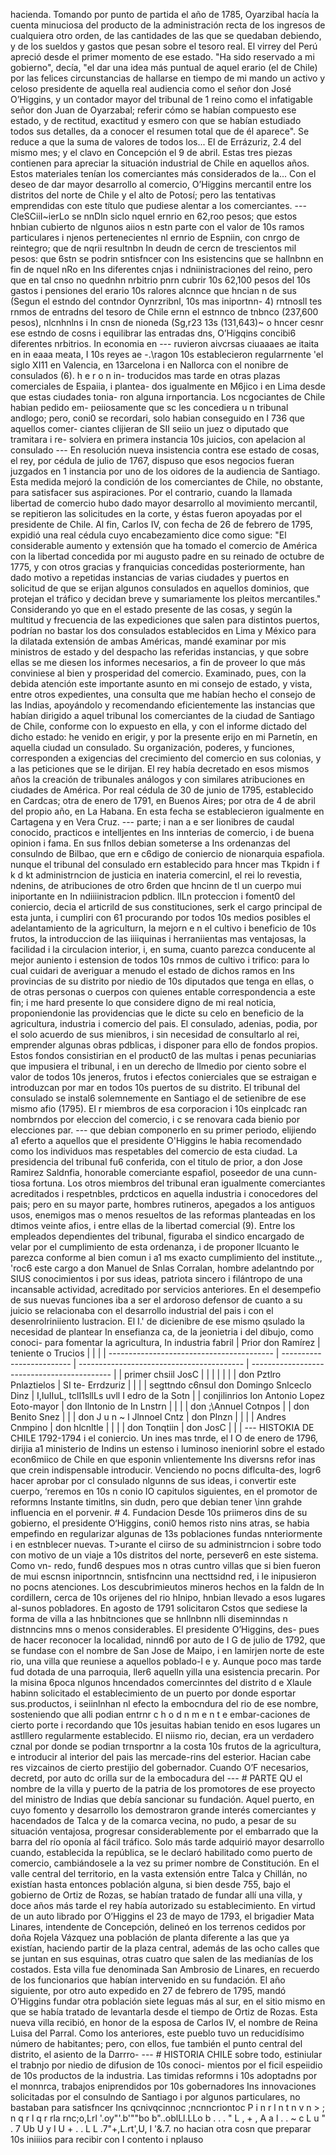 hacienda. Tomando por punto de partida el año de 1785, Oyarzibal hacía la cuenta minuciosa del producto de la administración recta de los ingresos de cualquiera otro orden, de las cantidades de las que se quedaban debiendo, y de los sueldos y gastos que pesan sobre el tesoro real. El virrey del Perú apreció desde el primer momento de ese estado. "Ha sido reservado a mi gobierno", decía, "el dar una idea más puntual de aquel erario (el de Chile) por las felices circunstancias de hallarse en tiempo de mi mando un activo y celoso presidente de aquella real audiencia como el señor don José O’Higgins, y un contador mayor del tribunal de 1 reino como el infatigable señor don Juan de Oyarzabal; referir cómo se habían compuesto ese estado, y de rectitud, exactitud y esmero con que se habían estudiado todos sus detalles, da a conocer el resumen total que de él aparece". Se reduce a que la suma de valores de todos los... El de Errázuriz, 2.4 del mismo mes; y el clavo en Concepción el 9 de abril. Estas tres piezas contienen para apreciar la situación industrial de Chile en aquellos años. Estos materiales tenían los comerciantes más considerados de la... Con el deseo de dar mayor desarrollo al comercio, O’Higgins mercantil entre los distritos del norte de Chile y el alto de Potosí; pero las tentativas emprendidas con este título que pudiese alentar a los comerciantes. --- CleSCiiI~ierLo se nnDln siclo nquel ernrio en 62,roo pesos; que estos hnbian cubierto de nlgunos aiios n estn parte con el valor de 10s ramos particulares i njenos pertenecientes nl ernrio de Espniin, con cnrgo de reintegro; que de nqrii resultnbn In deudn de cercn de trescientos mil pesos: que 6stn se podrin sntisfncer con Ins esistencins que se hallnbnn en fin de nquel nRo en Ins diferentes cnjas i ndniinistraciones del reino, pero que en tal cnso no quednhn nrbitrio pnrn cubrir 10s 62,100 pesos del 10s gastos i pensiones del erario 10s ralores alcnnce que hncian n de sus (Segun el estndo del contndor Oynrzribnl, 10s mas iniportnn- 4) rntnosll tes rnmos de entradns del tesoro de Chile ernn el estnnco de tnbnco (237,600 pesos), nlcnhnlns i In cnsn de nioneda (Sg,r23 13s (131,643)~ o hncer cesnr ese estndo de cosns i equilibrar las entradas dns, O’Higqins concibi6 diferentes nrbitrios. In economia en --- ruvieron aivcrsas ciuaaaes ae itaita en in eaaa meata, I 10s reyes ae -.\ragon 10s establecieron regularrnente 'el siglo XI11 en Valencia, en 13arcelona i en Nallorca con el nonibre de consulados (6). h e r o n in- troducidos mas tarde en otras plazas comerciales de Espaiia, i plantea- dos igualmente en M6jico i en Lima desde que estas ciudades tonia- ron alguna irnportancia. Los ncgociantes de Chile habian pedido em- peiiosamente que sc les concediera u n tribunal andlogo; pero, coni0 se recordari, solo habian conseguido en I 736 que aquellos comer- ciantes clijieran de SII seiio un juez o diputado que tramitara i re- solviera en primera instancia 10s juicios, con apelacion al consulado --- En resolución nueva insistencia contra ese estado de cosas, el rey, por cédula de julio de 1767, dispuso que esos negocios fueran juzgados en 1 instancia por uno de los oidores de la audiencia de Santiago. Esta medida mejoró la condición de los comerciantes de Chile, no obstante, para satisfacer sus aspiraciones. Por el contrario, cuando la llamada libertad de comercio hubo dado mayor desarrollo al movimiento mercantil, se repitieron las solicitudes en la corte, y éstas fueron apoyadas por el presidente de Chile. Al fin, Carlos IV, con fecha de 26 de febrero de 1795, expidió una real cédula cuyo encabezamiento dice como sigue: "El considerable aumento y extensión que ha tomado el comercio de América con la libertad concedida por mi augusto padre en su reinado de octubre de 1775, y con otros gracias y franquicias concedidas posteriormente, han dado motivo a repetidas instancias de varias ciudades y puertos en solicitud de que se erijan algunos consulados en aquellos dominios, que protejan el tráfico y decidan breve y sumariamente los pleitos mercantiles." Considerando yo que en el estado presente de las cosas, y según la multitud y frecuencia de las expediciones que salen para distintos puertos, podrían no bastar los dos consulados establecidos en Lima y México para la dilatada extensión de ambas Américas, mandé examinar por mis ministros de estado y del despacho las referidas instancias, y que sobre ellas se me diesen los informes necesarios, a fin de proveer lo que más conviniese al bien y prosperidad del comercio. Examinado, pues, con la debida atención este importante asunto en mi consejo de estado, y vista, entre otros expedientes, una consulta que me habían hecho el consejo de las Indias, apoyándolo y recomendando eficientemente las instancias que habían dirigido a aquel tribunal los comerciantes de la ciudad de Santiago de Chile, conforme con lo expuesto en ella, y con el informe dictado del dicho estado: he venido en erigir, y por la presente erijo en mi Parnetín, en aquella ciudad un consulado. Su organización, poderes, y funciones, corresponden a exigencias del crecimiento del comercio en sus colonias, y a las peticiones que se le dirijan. El rey había decretado en esos mismos años la creación de tribunales análogos y con similares atribuciones en ciudades de América. Por real cédula de 30 de junio de 1795, establecido en Cardcas; otra de enero de 1791, en Buenos Aires; por otra de 4 de abril del propio año, en La Habana. En esta fecha se establecieron igualmente en Cartagena y en Vera Cruz. --- parte; i nan a e ser Iionibres de caudal conocido, practicos e intelljentes en Ins innterias de comercio, i de buena opinion i fama. En sus fnllos debian someterse a Ins ordenanzas del consulndo de Bilbao, que ern e c6digo de coniercio de nionarquia espafiola. nunque el tribunal del consulado ern establecido para hncer mas Tkpidn i f k d kt administrncion de justicia en inateria comercinl, el rei lo revestia, ndenins, de atribuciones de otro 6rden que hncinn de tl un cuerpo mui iniportante en In ndiiiinistracion pdblicn. llLn proteccion i foment0 del coniercio, decia el articrild de sus constituciones, serk el cargo principal de esta junta, i cumpliri con 61 procurando por todos 10s medios posibles el adelantamiento de la agriculturn, la mejorn e n el cultivo i beneficio de 10s frutos, la introduccion de las iiiiquinas i herraniientas mas ventajosas, la facilidad i la circulacion interior, i, en suma, cuanto parezca conducente al mejor auniento i estension de todos 10s rnmos de cultivo i trifico: para lo cual cuidari de averiguar a menudo el estado de dichos ramos en Ins provincias de su distrito por niedio de 10s diputados que tenga en ellas, o de otras personas o cuerpos con quienes entable correspondencia a este fin; i me hard presente lo que considere digno de mi real noticia, proponiendonie las providencias que le dicte su celo en beneficio de la agricultura, industria i comercio del pais. El consulado, adenias, podia, por el solo acuerdo de sus mienibros, i sin necesidad de consultarlo al rei, emprender algunas obras pdblicas, i disponer para ello de fondos propios. Estos fondos consistirian en el product0 de las multas i penas pecuniarias que impusiera el tribunal, i en un derecho de llmedio por ciento sobre el valor de todos 10s jeneros, frutos i efectos conierciales que se estraigan e introduzcan por mar en todos 10s puertos de su distrito. El tribunal del consulado se instal6 solemnemente en Santiago el de setienibre de ese mismo afio (1795). El r miembros de esa corporacion i 10s einplcadc ran nombrndos por eleccion del comercio, i c se renovara cada bienio por elecciones par. --- que debian componerlo en su primer periodo, elijiendo a1 eferto a aquellos que el presidente O'Higgins le habia recomendado como los individuos mas respetables del comercio de esta ciudad. La presidencia del tribunal fu6 conferida, con el titulo de prior, a don Jose Ramirez Saldnfia, honorable comerciante espafiol, poseedor de una cunn-tiosa fortuna. Los otros miembros del tribunal eran igualmente comerciantes acreditados i respetnbles, prdcticos en aquella industria i conocedores del pais; pero en su mayor parte, hombres rutineros, apegados a los antiguos usos, enemigos mas o menos resueltos de las reformas planteadas en los dtimos veinte afios, i entre ellas de la libertad comercial (9). Entre los empleados dependientes del tribunal, figuraba el sindico encargado de velar por el cumplimiento de esta ordenanza, i de proponer llcuanto le parezca conforme al bien comun i a1 ms exacto cumplimiento del institute.,, 'roc6 este cargo a don Manuel de Snlas Corralan, hombre adelantndo por SIUS conocimientos i por sus ideas, patriota sincero i filántropo de una incansable actividad, acreditado por servicios anteriores. En el desempefio de sus nuevas funciones iba a ser el ardoroso defensor de cuanto a su juicio se relacionaba con el desarrollo industrial del pais i con el desenrolriniiento lustracion. El I.' de dicienibre de ese mismo qsulado la necesidad de plantear In ensefianza ca, de la jeonietria i del dibujo, como conoci- para fomentar la agricultura, In industria fabril | Prior don Ramírez | teniente o Trucios | | | | ----------------------------------------- | ------------------------- | ----------------------------------------- | ------------------------------------------- | | primer chsiil JosC | | | | | | | don Pztlro Pnlaztielos | SI te- Errdzuriz | | | | segttndo c6nsul don Domingo Snlceclo Dinz | I,IuIIuL, tclI1sllLs uvll I edro de la Sotn | | conjilinrios Ion Antonio Lopez Eoto-mayor | don Ilntonio de In Lnstrn | | | | don ;\Annuel Cotnpos | | don Benito Snez | | | don J u n \~ l Jlnnoel Cntz | don Plnzn | | | | Andres Cnmpino | don hlcnltle | | | | don Tonqtiin | don JosC | | | --- HISTOKIA DE CHILE 1792-1794 i el coniercio. Un ines mas tnrde, el I O de enero de 1796, dirijia a1 ministerio de Indins un estenso i luminoso ineniorinl sobre el estado econ6miico de Chile en que esponin vnlientemente Ins diversns refor inas que crein indispensable introducir. Venciendo no pocns diflculta-des, logr6 hacer aprobar por cl consulado nlgunns de sus ideas, i convertir este cuerpo, ‘reremos en 10s n conio IO capitulos siguientes, en el promotor de reformns Instante timitlns, sin dudn, pero que debian tener \inn grahde influencia en el porvenir. # 4. Fundacion Desde 10s priimeros dins de su gobierno, el presidente O‘Higgins, coni0 hemos risto nins atras, se habia empefindo en regularizar algunas de 13s poblaciones fundas nnteriormente i en estnblecer nuevas. T>urante el ciirso de su administrncion i sobre todo con motivo de un viaje a 10s distritos del norte, persever6 en este sistema. Como vn- redo, fund6 despues mos n otras cuntro villas que si bien fueron de mui escnsn iniportnncin, sntisfncinn una necttsidnd red, i le inipusieron no pocns atenciones. Los descubrimieutos mineros hechos en la faldn de In cordillern, cerca de 10s orijenes del rio hInipo, hnbian llevado a esos lugares al-sunos pobladores. En agosto de 1791 solicitaron Cstos que sediese la forma de villa a las hnbitnciones que se hnllnbnn nlli diseminndas n distnncins mns o menos considerables. El presidente O’Higgins, des- pues de hacer reconocer la localidad, ninnd6 por auto de I G de julio de 1792, que se fundase con el nombre de San Jose de Maipo, i en lamirjen norte de este rio, una villa que reuniese a aquellos poblado-l e y. Aunque poco mas tarde fud dotada de una parroquia, ller6 aquelln yilla una esistencia precarin. Por la misina 6poca nlgunos hncendados comercinntes del distrito d e Xlaule habinn solicitado el establecimiento de un puerto por donde esportar sus.productos, i seiinlnhan nl efecto la embocndura del rio de ese nombre, sosteniendo que alli podian entrnr c h o d n m e n t e embar-caciones de cierto porte i recordando que 10s jesuitas habian tenido en esos lugares un astlllero regularmente establecido. El niismo rio, decian, era un verdadero cznal por donde se podian trnsportnr a la costa 10s frutos de la agricultura, e introducir al interior del pais las mercade-rins del esterior. Hacian cabe res vizcainos de cierto prestijio del gobernador. Cuando O’F necesarios, decretd, por auto dc orilla sur de la embocadura del --- # PARTE QU el nombre de la villa y puerto de la patria de los promotores de ese proyecto del ministro de Indias que debía sancionar su fundación. Aquel puerto, en cuyo fomento y desarrollo los demostraron grande interés comerciantes y hacendados de Talca y de la comarca vecina, no pudo, a pesar de su situación ventajosa, progresar considerablemente por el embarrado que la barra del río oponía al fácil tráfico. Solo más tarde adquirió mayor desarrollo cuando, establecida la república, se le declaró habilitado como puerto de comercio, cambiándosele a la vez su primer nombre de Constitución. En el valle central del territorio, en la vasta extensión entre Talca y Chillán, no existían hasta entonces población alguna, si bien desde 755, bajo el gobierno de Ortiz de Rozas, se habían tratado de fundar allí una villa, y doce años más tarde el rey había autorizado su establecimiento. En virtud de un auto librado por O’Higgins el 23 de mayo de 1793, el brigadier Mata Linares, intendente de Concepción, delineó en los terrenos cedidos por doña Rojela Vázquez una población de planta diferente a las que ya existían, haciendo partir de la plaza central, además de las ocho calles que se juntan en sus esquinas, otras cuatro que salen de las medianías de los costados. Esta villa fue denominada San Ambrosio de Linares, en recuerdo de los funcionarios que habían intervenido en su fundación. El año siguiente, por otro auto expedido en 27 de febrero de 1795, mandó O’Higgins fundar otra población siete leguas más al sur, en el sitio mismo en que se había tratado de levantarla desde el tiempo de Ortiz de Rozas. Esta nueva villa recibió, en honor de la esposa de Carlos IV, el nombre de Reina Luisa del Parral. Como los anteriores, este pueblo tuvo un reducidísimo número de habitantes; pero, con ellos, fue también el punto central del distrito, el asiento de la Darrro- --- # HISTORIA CHILE sobre todo, estiniular el trabnjo por niedio de difusion de 10s conoci- mientos por el ficil espeiidio de 10s productos de la industria. Las timidas reformns i 10s adoptadns por el monnrca, trabajos eniprendidos por 10s gobernadores Ins innovaciones solicitadas por el consulndo de Santiago i por algunos particulares, no bastaban para satisfncer Ins qcnivqcinnoc ;ncnncriontoc P i n r l n t n v n > ; n q r l q r rla rnc;o,Lrl '.oy"'.b'""bo b"..oblLl.LLo b . . . " L , + , A a l . . ~ c L u " . 7 Ub U y I U + . . L L .7"+,L.rt',U, I \'&#x26;.7. no hacian otra cosn que preparar 10s iniiiios para recibir con I contento i nplauso